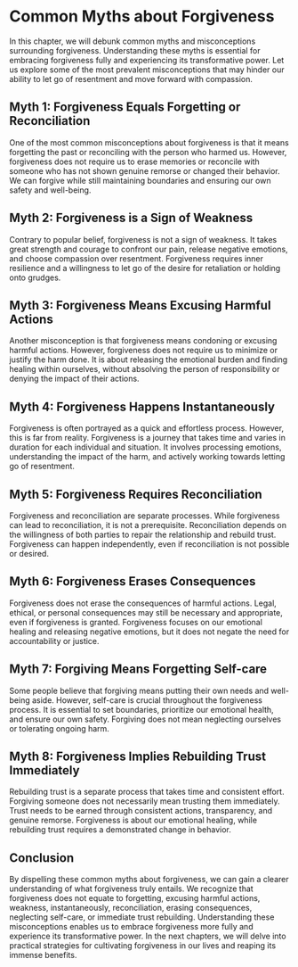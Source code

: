 Common Myths about Forgiveness
=======================================

In this chapter, we will debunk common myths and misconceptions surrounding forgiveness. Understanding these myths is essential for embracing forgiveness fully and experiencing its transformative power. Let us explore some of the most prevalent misconceptions that may hinder our ability to let go of resentment and move forward with compassion.

Myth 1: Forgiveness Equals Forgetting or Reconciliation
-------------------------------------------------------

One of the most common misconceptions about forgiveness is that it means forgetting the past or reconciling with the person who harmed us. However, forgiveness does not require us to erase memories or reconcile with someone who has not shown genuine remorse or changed their behavior. We can forgive while still maintaining boundaries and ensuring our own safety and well-being.

Myth 2: Forgiveness is a Sign of Weakness
-----------------------------------------

Contrary to popular belief, forgiveness is not a sign of weakness. It takes great strength and courage to confront our pain, release negative emotions, and choose compassion over resentment. Forgiveness requires inner resilience and a willingness to let go of the desire for retaliation or holding onto grudges.

Myth 3: Forgiveness Means Excusing Harmful Actions
--------------------------------------------------

Another misconception is that forgiveness means condoning or excusing harmful actions. However, forgiveness does not require us to minimize or justify the harm done. It is about releasing the emotional burden and finding healing within ourselves, without absolving the person of responsibility or denying the impact of their actions.

Myth 4: Forgiveness Happens Instantaneously
-------------------------------------------

Forgiveness is often portrayed as a quick and effortless process. However, this is far from reality. Forgiveness is a journey that takes time and varies in duration for each individual and situation. It involves processing emotions, understanding the impact of the harm, and actively working towards letting go of resentment.

Myth 5: Forgiveness Requires Reconciliation
-------------------------------------------

Forgiveness and reconciliation are separate processes. While forgiveness can lead to reconciliation, it is not a prerequisite. Reconciliation depends on the willingness of both parties to repair the relationship and rebuild trust. Forgiveness can happen independently, even if reconciliation is not possible or desired.

Myth 6: Forgiveness Erases Consequences
---------------------------------------

Forgiveness does not erase the consequences of harmful actions. Legal, ethical, or personal consequences may still be necessary and appropriate, even if forgiveness is granted. Forgiveness focuses on our emotional healing and releasing negative emotions, but it does not negate the need for accountability or justice.

Myth 7: Forgiving Means Forgetting Self-care
--------------------------------------------

Some people believe that forgiving means putting their own needs and well-being aside. However, self-care is crucial throughout the forgiveness process. It is essential to set boundaries, prioritize our emotional health, and ensure our own safety. Forgiving does not mean neglecting ourselves or tolerating ongoing harm.

Myth 8: Forgiveness Implies Rebuilding Trust Immediately
--------------------------------------------------------

Rebuilding trust is a separate process that takes time and consistent effort. Forgiving someone does not necessarily mean trusting them immediately. Trust needs to be earned through consistent actions, transparency, and genuine remorse. Forgiveness is about our emotional healing, while rebuilding trust requires a demonstrated change in behavior.

Conclusion
----------

By dispelling these common myths about forgiveness, we can gain a clearer understanding of what forgiveness truly entails. We recognize that forgiveness does not equate to forgetting, excusing harmful actions, weakness, instantaneously, reconciliation, erasing consequences, neglecting self-care, or immediate trust rebuilding. Understanding these misconceptions enables us to embrace forgiveness more fully and experience its transformative power. In the next chapters, we will delve into practical strategies for cultivating forgiveness in our lives and reaping its immense benefits.
